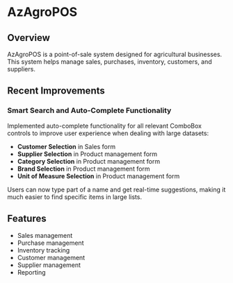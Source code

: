 # AzAgroPOS

## Overview
AzAgroPOS is a point-of-sale system designed for agricultural businesses. This system helps manage sales, purchases, inventory, customers, and suppliers.

## Recent Improvements

### Smart Search and Auto-Complete Functionality
Implemented auto-complete functionality for all relevant ComboBox controls to improve user experience when dealing with large datasets:

- **Customer Selection** in Sales form
- **Supplier Selection** in Product management form
- **Category Selection** in Product management form
- **Brand Selection** in Product management form
- **Unit of Measure Selection** in Product management form

Users can now type part of a name and get real-time suggestions, making it much easier to find specific items in large lists.

## Features
- Sales management
- Purchase management
- Inventory tracking
- Customer management
- Supplier management
- Reporting